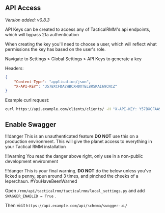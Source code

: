 ## API Access

*Version added: v0.8.3*

API Keys can be created to access any of TacticalRMM's api endpoints, which will bypass 2fa authentication

When creating the key you'll need to choose a user, which will reflect what permissions the key has based on the user's role.

Navigate to Settings > Global Settings > API Keys to generate a key

Headers:

```json
{
    "Content-Type": "application/json", 
    "X-API-KEY": "J57BXCFDA2WBCXH0XTELBR5KAI69CNCZ"
}
```

Example curl request:

```bash
curl https://api.example.com/clients/clients/ -H "X-API-KEY: Y57BXCFAA9WBCXH0XTEL6R5KAK69CNCZ"
```

## Enable Swagger

!!!danger
    This is an unauthenticated feature **DO NOT** use this on a production environment. This will give the planet access to everything in your Tactical RMM installation

!!!warning
    You read the danger above right, only use in a non-public development environment

!!!danger
    This is your final warning, **DO NOT** do the below unless you've licked a penny, spun around 3 times, and pinched the cheeks of a leperchaun. #YouHaveBeenWarned

Open `/rmm/api/tacticalrmm/tacticalrmm/local_settings.py` and add `SWAGGER_ENABLED = True` .

Then visit `https://api.example.com/api/schema/swagger-ui/`
